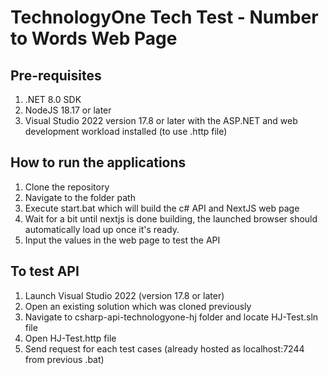 # TechnologyOne Tech Test - Number to Words Web Page

## Pre-requisites
1. .NET 8.0 SDK
2. NodeJS 18.17 or later
3. Visual Studio 2022 version 17.8 or later with the ASP.NET and web development workload installed (to use .http file)

## How to run the applications
1. Clone the repository
2. Navigate to the folder path
3. Execute start.bat which will build the c# API and NextJS web page
4. Wait for a bit until nextjs is done building, the launched browser should automatically load up once it's ready.
5. Input the values in the web page to test the API

## To test API
1. Launch Visual Studio 2022 (version 17.8 or later)
2. Open an existing solution which was cloned previously
3. Navigate to csharp-api-technologyone-hj folder and locate HJ-Test.sln file
4. Open HJ-Test.http file
5. Send request for each test cases (already hosted as localhost:7244 from previous .bat)